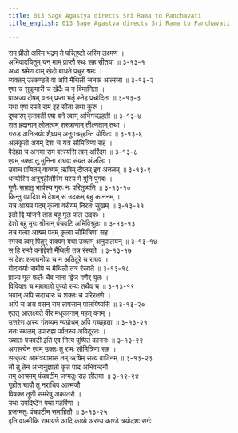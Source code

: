 ```yaml
---
title: 013 Sage Agastya directs Sri Rama to Panchavati
title_english: 013 Sage Agastya directs Sri Rama to Panchavati

---
```

राम प्रीतो अस्मि भद्रम् ते परितुष्टो अस्मि लक्ष्मण ।  
अभिवादयितुम् यन् माम् प्राप्तौ स्थः सह सीतया ॥ ३-१३-१  
अध्व श्रमेण वाम् खेदो बाधते प्रचुर श्रमः ।  
व्यक्तम् उत्कण्ठते वा अपि मैथिली जनक आत्मजा ॥ ३-१३-२  
एषा च सुकुमारी च खेदैः च न विमानिता ।  
प्राअज्य दोषम् वनम् प्रप्ता भर्तृ स्नेह प्रचोदिता ॥ ३-१३-३  
यथा एषा रमते राम इह सीता तथा कुरु ।  
दुष्करम् कृतवती एषा वने त्वाम् अभिगच्छ्हती ॥ ३-१३-४  
शत ह्रदानाम् लोलत्वम् शस्त्राणाम् तीक्ष्णताम् तथा ।  
गरुड अनिलयोः शैघ्र्यम् अनुगच्छ्हन्ति योषितः ॥ ३-१३-६  
अलंकृतो अयम् देशः च यत्र सौमित्रिणा सह ।  
वैदेह्या च अनया राम वत्स्यसि त्वम् अरिंदम ॥ ३-१३-८  
एवम् उक्तः तु मुनिना राघवः संयत अंजलिः ।  
उवाच प्रश्रितम् वाक्यम् ऋषिम् दीप्तम् इव अनलम् ॥ ३-१३-९  
धन्योस्मि अनुगृहीतोस्मि यस्य मे मुनि पुंगवः ।  
गुणैः सभ्रातृ भार्यस्य गुरुः नः परितुष्यति ॥ ३-१३-१०  
किन्तु व्यादिश मे देशम् स उदकम् बहु काननम् ।  
यत्र आश्रम पदम् कृत्वा वसेयम् निरतः सुखम् ॥ ३-१३-११  
इतो द्वि योजने तात बहु मूल फल उदकः ।  
देशो बहु मृगः श्रीमान् पंचवटि अभिविश्रुतः ॥ ३-१३-१३  
तत्र गत्वा आश्रम पदम् कृत्वा सौमित्रिणा सह ।  
रमस्व त्वम् पितुर् वाक्यम् यथा उक्तम् अनुपालयन् ॥ ३-१३-१४  
स हि रम्यो वनोद्देशो मैथिली तत्र रंस्यते ॥ ३-१३-१७  
स देशः श्लाघनीयः च न अतिदूरे च राघव ।  
गोदावर्याः समीपे च मैथिली तत्र रंस्यते ॥ ३-१३-१८  
प्राज्य मूल फलैः चैव नाना द्विज गणैर् युतः ।  
विविक्तः च महाबाहो पुण्यो रम्यः तथैव च ॥ ३-१३-१९  
भवान् अपि सदाचारः च शक्तः च परिरक्षणे ।  
अपि च अत्र वसन् राम तापसान् पालयिष्यसि ॥ ३-१३-२०  
एतत् आलक्ष्यते वीर मधूकानाम् महत् वनम् ।  
उत्तरेण अस्य गंतव्यम् न्यग्रोधम् अपि गच्छ्हता ॥ ३-१३-२१  
ततः स्थलम् उपारुह्य पर्वतस्य अविदूरतः ।  
ख्यातः पंचवटी इति एव नित्य पुष्पित काननः ॥ ३-१३-२२  
अगस्त्येन एवम् उक्तः तु रामः सौमित्रिणा सह ।  
सत्कृत्य आमंत्रयामास तम् ऋषिम् सत्य वादिनम् ॥ ३-१३-२३  
तौ तु तेन अभ्यनुज्ञातौ कृत पाद अभिवन्दनौ ।  
तम् आश्रमम् पंचवटीम् जग्मतुः सह सीतया ॥ ३-१२-२४  
गृहीत चापौ तु नराधिप आत्मजौ  
विषक्त तूणी समरेषु अकातरौ ।  
यथा उपदिष्टेन पथा महर्षिणा ।  
प्रजग्मतुः पंचवटीम् समाहितौ ॥ ३-१३-२५  
इति वाल्मीकि रामायणे आदि काव्ये अरण्य काण्डे त्रयोदशः सर्गः